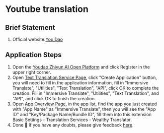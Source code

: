 # Youtube translation

## Brief Statement

1. Official website:[You Dao](http://ai.youdao.com/)

## Application Steps

1. Open the [Youdao Zhiyun AI Open Platform](http://ai.youdao.com) and click Register in the upper right corner.
2. Open [Text Translation Service Page](https://ai.youdao.com/console/#/service-singleton/text-translation), click "Create Application" button, you will need to fill in the application information, fill in "Immersive Translate", "Utilities", "Text Translation", "API", click OK to complete the creation. Fill in "Immersive Translate", "Utilities", "Text Translation", and "API", and click OK to finish the creation.
3. Open [App Overview Page](https://ai.youdao.com/console/#/app-overview), in the app list, find the app you just created with "App Name" as "Immersive Translate", then you will see the "App ID" and "Key/Package Name/Bundle ID", fill them into this extension Basic Settings - Translation Services - Wealthy Translator.
4. Done 🎉 If you have any doubts, please give feedback [here](https://github.com/immersive-translate/immersive-translate/issues/137).
